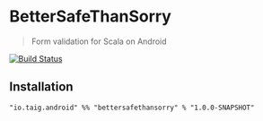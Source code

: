 # BetterSafeThanSorry

> Form validation for Scala on Android

[![Build Status](https://travis-ci.org/Taig/BetterSafeThanSorry.svg?branch=develop)](https://travis-ci.org/Taig/BetterSafeThanSorry)

## Installation

`"io.taig.android" %% "bettersafethansorry" % "1.0.0-SNAPSHOT"`